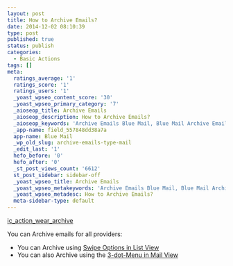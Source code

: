 ```yaml
---
layout: post
title: How to Archive Emails?
date: 2014-12-02 08:10:39
type: post
published: true
status: publish
categories:
  - Basic Actions
tags: []
meta:
  ratings_average: '1'
  ratings_score: '1'
  ratings_users: '1'
  _yoast_wpseo_content_score: '30'
  _yoast_wpseo_primary_category: '7'
  _aioseop_title: Archive Emails
  _aioseop_description: How to Archive Emails?
  _aioseop_keywords: 'Archive Emails Blue Mail, Blue Mail Archive Emails, Archive an Email Blue Mail, Blue Mail Archive, '
  _app-name: field_557848dd38a7a
  app-name: Blue Mail
  _wp_old_slug: archive-emails-type-mail
  _edit_last: '1'
  hefo_before: '0'
  hefo_after: '0'
  _st_post_views_count: '6612'
  st_post_sidebar: sidebar-off
  _yoast_wpseo_title: Archive Emails
  _yoast_wpseo_metakeywords: 'Archive Emails Blue Mail, Blue Mail Archive Emails, Archive an Email Blue Mail, Blue Mail Archive,'
  _yoast_wpseo_metadesc: How to Archive Emails?
  meta-sidebar-type: default
---
```



[ic_action_wear_archive](/assets/ic_action_wear_archive.png "Image Test")

You can Archive emails for all providers:

* You can Archive using [Swipe Options in List View](/swipe-menu-options-type-mail/)
* You can also Archive using the [3-dot-Menu in Mail View](/3-dot-menu-options/)